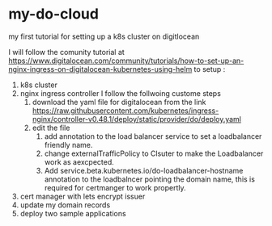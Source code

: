 # my-do-cloud
my first tutorial for setting up a k8s cluster on digitlocean

I will follow the comunity tutorial at https://www.digitalocean.com/community/tutorials/how-to-set-up-an-nginx-ingress-on-digitalocean-kubernetes-using-helm
to setup :
1. k8s cluster 
1. nginx ingress controller
    I follow the follwoing custome steps 
    1. download the yaml file for digitalocean from the link https://raw.githubusercontent.com/kubernetes/ingress-nginx/controller-v0.48.1/deploy/static/provider/do/deploy.yaml
    1. edit the file 
        1. add annotation to the load balancer service to set a loadbalancer friendly name.
        1. change externalTrafficPolicy to Clsuter to make the Loadbalancer work as aexcpected.
        1. Add service.beta.kubernetes.io/do-loadbalancer-hostname annotation to the loadbalncer pointing the domain name, this is required for certmanger to work propertly.
1. cert manager with lets encrypt issuer
1. update my domain records
1. deploy two sample applications
